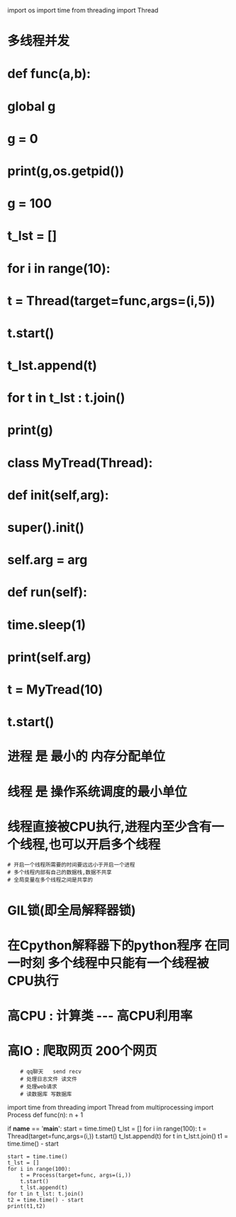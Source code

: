 import os
import time
from threading import Thread
# 多线程并发
# def func(a,b):
#     global g
#     g = 0
#     print(g,os.getpid())
#
# g = 100
# t_lst = []
# for i in range(10):
#     t = Thread(target=func,args=(i,5))
#     t.start()
#     t_lst.append(t)
# for t in  t_lst : t.join()
# print(g)
# class MyTread(Thread):
#     def __init__(self,arg):
#         super().__init__()
#         self.arg = arg
#     def run(self):
#         time.sleep(1)
#         print(self.arg)
#
# t = MyTread(10)
# t.start()

# 进程 是 最小的 内存分配单位
# 线程 是 操作系统调度的最小单位
# 线程直接被CPU执行,进程内至少含有一个线程,也可以开启多个线程
    # 开启一个线程所需要的时间要远远小于开启一个进程
    # 多个线程内部有自己的数据栈,数据不共享
    # 全局变量在多个线程之间是共享的
# GIL锁(即全局解释器锁)
# 在Cpython解释器下的python程序 在同一时刻 多个线程中只能有一个线程被CPU执行
# 高CPU : 计算类 --- 高CPU利用率
# 高IO  : 爬取网页 200个网页
        # qq聊天   send recv
        # 处理日志文件 读文件
        # 处理web请求
        # 读数据库 写数据库

import time
from threading import Thread
from multiprocessing import Process
def func(n):
    n + 1

if __name__ == '__main__':
    start = time.time()
    t_lst = []
    for i in range(100):
        t = Thread(target=func,args=(i,))
        t.start()
        t_lst.append(t)
    for t in t_lst:t.join()
    t1 = time.time() - start

    start = time.time()
    t_lst = []
    for i in range(100):
        t = Process(target=func, args=(i,))
        t.start()
        t_lst.append(t)
    for t in t_lst: t.join()
    t2 = time.time() - start
    print(t1,t2)

